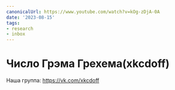 ```yaml
---
canonicalUrl: https://www.youtube.com/watch?v=kOg-zDjA-0A
date: '2023-08-15'
tags:
- research
- inbox
---
```


# Число Грэма Грехема(xkcdoff)

Наша группа: https://vk.com/xkcdoff